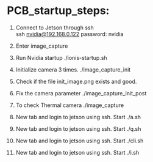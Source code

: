 # PCB_startup_steps:
1. Connect to Jetson through ssh<br>
   ssh nvidia@192.168.0.122
   password: nvidia
2. Enter image_capture
3. Run Nvidia startup
   ./ionis-startup.sh
4. Initialize camera 3 times.
   ./image_capture_init
5. Check if the file init_image.png exists and good.
6. Fix the camera parameter
   ./image_capture_init_post
7. To check Thermal camera
   ./image_capture

8. New tab and login to jetson using ssh. Start ./a.sh
9. New tab and login to jetson using ssh. Start ./q.sh
10. New tab and login to jetson using ssh. Start ./cli.sh
11. New tab and login to jetson using ssh. Start ./i.sh
